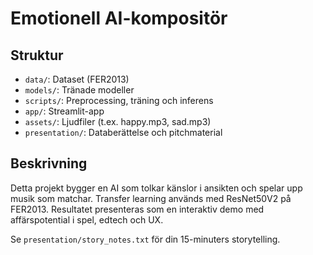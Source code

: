 # Emotionell AI-kompositör

## Struktur
- `data/`: Dataset (FER2013)
- `models/`: Tränade modeller
- `scripts/`: Preprocessing, träning och inferens
- `app/`: Streamlit-app
- `assets/`: Ljudfiler (t.ex. happy.mp3, sad.mp3)
- `presentation/`: Databerättelse och pitchmaterial

## Beskrivning
Detta projekt bygger en AI som tolkar känslor i ansikten och spelar upp musik som matchar. Transfer learning används med ResNet50V2 på FER2013. Resultatet presenteras som en interaktiv demo med affärspotential i spel, edtech och UX.

Se `presentation/story_notes.txt` för din 15-minuters storytelling.
